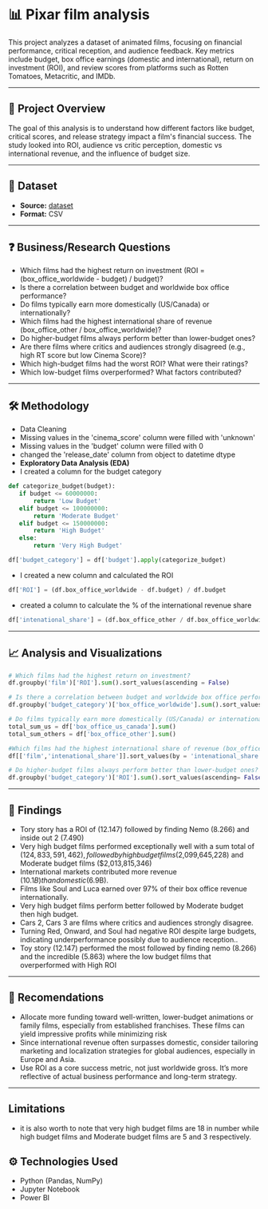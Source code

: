 
# 📊 Pixar film analysis

This project analyzes a dataset of animated films, focusing on financial performance, critical reception, and audience feedback. Key metrics include budget, box office earnings (domestic and international), return on investment (ROI), and review scores from platforms such as Rotten Tomatoes, Metacritic, and IMDb.

---

## 🧠 Project Overview
The goal of this analysis is to understand how different factors like budget, critical scores, and release strategy impact a film's financial success. The study looked into ROI, audience vs critic perception, domestic vs international revenue, and the influence of budget size.

---

## 📂 Dataset

- **Source:** <a href = "https://github.com/ikechidiogo19/Pixar-film-analysis/blob/main/pixar_films.csv"> dataset </a>
- **Format:** CSV
---

## ❓ Business/Research Questions
-	Which films had the highest return on investment (ROI = (box_office_worldwide - budget) / budget)?
-	Is there a correlation between budget and worldwide box office performance?
-	Do films typically earn more domestically (US/Canada) or internationally?
-	Which films had the highest international share of revenue (box_office_other / box_office_worldwide)?
-	Do higher-budget films always perform better than lower-budget ones?
-	Are there films where critics and audiences strongly disagreed (e.g., high RT score but low Cinema Score)?
-	Which high-budget films had the worst ROI? What were their ratings?
-	Which low-budget films overperformed? What factors contributed?
---

## 🛠 Methodology

- Data Cleaning
- Missing values in the 'cinema_score' column were filled with 'unknown'
- Missing values in the 'budget' column were filled with 0
- changed the 'release_date' column from object to datetime dtype
- **Exploratory Data Analysis (EDA)**
- I created a column for the budget category
 ``` python
def categorize_budget(budget):
    if budget <= 60000000:
        return 'Low Budget'
    elif budget <= 100000000:
        return 'Moderate Budget'
    elif budget <= 150000000:
        return 'High Budget'
    else:
        return 'Very High Budget'
```
``` python
df['budget_category'] = df['budget'].apply(categorize_budget)
```
- I created a new column and calculated the ROI

``` python
df['ROI'] = (df.box_office_worldwide - df.budget) / df.budget
```
- created a column to calculate the % of the international revenue share
``` python
df['intenational_share'] = (df.box_office_other / df.box_office_worldwide) * 100
```
---

## 📈 Analysis and Visualizations
``` python
# Which films had the highest return on investment?
df.groupby('film')['ROI'].sum().sort_values(ascending = False)
```
``` python
# Is there a correlation between budget and worldwide box office performance?
df.groupby('budget_category')['box_office_worldwide'].sum().sort_values(ascending= False)
```
``` python
# Do films typically earn more domestically (US/Canada) or internationally?
total_sum_us = df['box_office_us_canada'].sum()
total_sum_others = df['box_office_other'].sum()

```
``` python
#Which films had the highest international share of revenue (box_office_other / box_office_worldwide)?
df[['film','intenational_share']].sort_values(by = 'intenational_share', ascending = False)
```
``` python
# Do higher-budget films always perform better than lower-budget ones?
df.groupby('budget_category')['ROI'].sum().sort_values(ascending= False)
```
---

## 📌 Findings

- Tory story has a ROI of (12.147) followed by finding Nemo (8.266) and inside out 2 (7.490)
- Very high budget films performed exceptionally well with a sum total of ($124,833,591,462), followed by high budget films ($2,099,645,228) and Moderate budget films ($2,013,815,346) 
- International markets contributed more revenue ($10.1B) than domestic ($6.9B).
- Films like Soul and Luca earned over 97% of their box office revenue internationally.
- Very high budget films perform better followed by Moderate budget then high budget.
- Cars 2, Cars 3 are films where critics and audiences strongly disagree.
- Turning Red, Onward, and Soul had negative ROI despite large budgets, indicating underperformance possibly due to audience reception..
- Toy story (12.147) performed the most followed by finding nemo (8.266) and the incredible (5.863) where the low budget films that overperformed with High ROI 


---

## 🧾 Recomendations
- Allocate more funding toward well-written, lower-budget animations or family films, especially from established franchises. These films can yield impressive profits while minimizing risk
- Since international revenue often surpasses domestic, consider tailoring marketing and localization strategies for global audiences, especially in Europe and Asia.
-  Use ROI as a core success metric, not just worldwide gross. It’s more reflective of actual business performance and long-term strategy.

---
## Limitations
- it is also worth to note that very high budget films are 18 in number while high budget films and Moderate budget films are 5 and 3 respectively.

## ⚙️ Technologies Used

- Python (Pandas, NumPy)
- Jupyter Notebook
-  Power BI 

